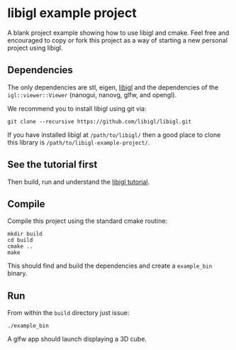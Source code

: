 # libigl example project

A blank project example showing how to use libigl and cmake. Feel free and
encouraged to copy or fork this project as a way of starting a new personal
project using libigl.

## Dependencies

The only dependencies are stl, eigen, [libigl](libigl.github.io/libigl/) and
the dependencies of the `igl::viewer::Viewer` (nanogui, nanovg, glfw, and
opengl).

We recommend you to install libigl using git via:

    git clone --recursive https://github.com/libigl/libigl.git

If you have installed libigl at `/path/to/libigl/` then a good place to clone
this library is `/path/to/libigl-example-project/`.

## See the tutorial first

Then build, run and understand the [libigl
tutorial](http://libigl.github.io/libigl/tutorial/tutorial.html). 


## Compile

Compile this project using the standard cmake routine:

    mkdir build
    cd build
    cmake ..
    make

This should find and build the dependencies and create a `example_bin` binary.

## Run

From within the `build` directory just issue:

    ./example_bin

A glfw app should launch displaying a 3D cube.
